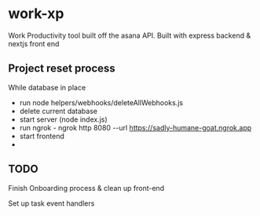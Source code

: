 # work-xp
Work Productivity tool built off the asana API. Built with express backend &amp; nextjs front end

## Project reset process
While database in place
- run node helpers/webhooks/deleteAllWebhooks.js
- delete current database
- start server (node index.js)
- run ngrok - ngrok http 8080 --url  https://sadly-humane-goat.ngrok.app
- start frontend 
- 

## TODO

Finish Onboarding process & clean up front-end

Set up task event handlers